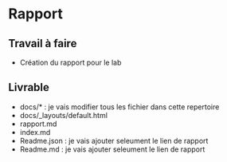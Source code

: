 # Rapport

## Travail à faire

- Création du rapport pour le lab

## Livrable

- docs/* : je vais modifier tous les fichier dans cette repertoire
- docs/_layouts/default.html
- rapport.md
- index.md
- Readme.json : je vais ajouter seleument le lien de rapport
- Readme.md  : je vais ajouter seleument le lien de rapport